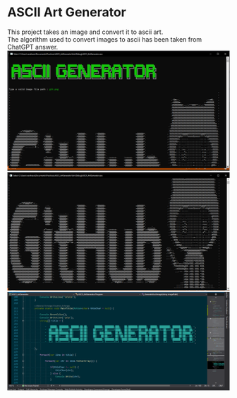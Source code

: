 # ASCII Art Generator
This project takes an image and convert it to ascii art.
<br>
The algorithm used to convert images to ascii has been taken from ChatGPT answer.
![](./images/Image01.PNG)
<br>
![](./images/Image02.PNG)
<br>
![](./images/Image03.PNG)

